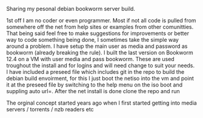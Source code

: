Sharing my pesonal debian bookworm server build.

1st off I am no coder or even programmer. Most if not all code is pulled from somewhere off the net from help sites or examples from other comunitties.
That being said feel free to make suggestions for improvements or better way to code something being done, I sometimes take the simple way around a problem.
I have setup the main user as media and password as bookworm (already breaking the rule). I built the last version on Bookworm 12.4 on a VM with user media and pass bookworm. These are used 
troughout the install and for logins and will need change to suit your needs. I have included a preseed file which includes git in the repo to build the debian build envoirment, for this I just boot the netiso 
into the vm and point it at the preseed file by switching to the help menu on the iso boot and suppling auto url=. After the net install is done clone the repo and run 

The orginal concept started years ago when I first started getting into media servers / torrents / nzb readers etc

